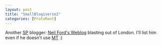 ```yaml
---
layout: post
title: "SmallBlogiverse2"
categories: [ProtoRant]
---
```

Another <a href="http://www.topica.com/lists/streetphoto/" target="linkframe">SP</a> blogger: <a title="Neil Ford's Weblog" href="http://www.binky.ourshack.org/weblog/" target="linkframe">Neil Ford's Weblog</a> blasting out of London. I'll list him even if he doesn't use <a href="http://www.movabletype.org/" target="linkframe">MT</a> :)

<!--more-->

